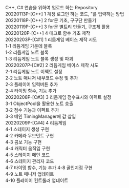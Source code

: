 C++, C# 연습을 위하여 업로드 하는 Repository\
20220113P-[C++] 1 계정 로그인 하는 코드, "를 입력하는 방법\
20220118P-[C++] 2 for문 기초, 구구단 만들기\
20220119P-[C++] 3 for문 별트리 만들기, 구조체 활용\
20220120P-[C++] 4 매크로 함수 기초 제작\
20220203P-[C#1] 1 리듬게임 베이스 제작 시도\
1-1 리듬게임 가운데 블록\
1-2 리듬게임 노트 블록\
1-3 리듬게임 노트 블록 생성 및 파괴\
20220207P-[C#2] 2 리듬게임 베이스 제작 시도\
2-1 리듬게임 노트 이펙트 설정\
2-2 노트 매니저 내부코드 수정 및 추가\
2-3 플레이어 입력버튼 추가\
2-4 타이밍 함수, 기능 추가\
20220208P-[C#3] 3 리듬게임 점수표시와 이펙트 설정\
3-1 ObjectPool을 활용한 노트 호출\
3-2 점수 기능과 이펙트 추가\
3-3 메인 TimingManager에 값 삽입\
20220209P-[C#4] 4 리듬게임\
4-1 스테이지 생성 구현\
4-2 카메라 무브먼트 구현\
4-3 콤보 기능 구현\
4-4 캐릭터 움직임 구현\
4-5 스테이지 메인 코드\
4-6 스테이지 관리자 코드\
4-7 타이밍 함수, 기능 추가
4-8 골인지점 구현\
4-9 노트 매니저 업데이트\
4-10 플레이어 컨트롤러 업데이트

